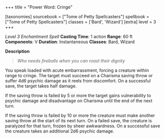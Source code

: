 +++
title = "Power Word: Cringe"

[taxonomies]
sourcebook = ["Tome of Petty Spellcasters"]
spellbook = ["Tome of Petty Spellcasters"]
classes = ['Bard', 'Wizard']
[extra]
level = 3
+++

*Level 3 Enchantment Spell*
**Casting Time**: 1 action
**Range**: 60 ft
**Components**: V
**Duration**: Instantaneous
**Classes**: Bard, Wizard

**Description**


> *Who needs fireballs when you can roast their dignity*



You speak loaded with acute embarrassment, forcing a creature within range to cringe. The target must succeed on a Charisma saving throw or suffer 4d6 psychic damage as it reels from discomfort. On a successful save, the target takes half damage.



If the saving throw is failed by 5 or more the target gains vulnerability to psychic damage and disadvantage on Charisma until the end of the next turn.



If the saving throw is failed by 10 or more the creature must make another saving throw at the start of its next turn. On a failed save, the creature is paralyzed for that turn, frozen by sheer awkwardness. On a successful save the creature takes an additional  2d6 psychic damage.


